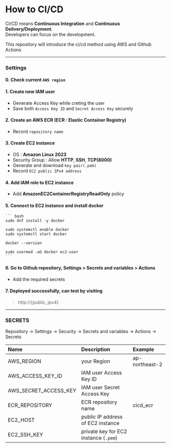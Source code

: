 # How to CI/CD

CI/CD means **Continuous Integration** and **Continuous Delivery/Deployment**. <br>
Developers can focus on the development.

This repository will introduce the ci/cd method using AWS and Github Actions

--- 

### Settings

#### 0. Check current `AWS region` 

#### 1. Create new **IAM user** 
- Generate Access Key while creting the user 
- Save both `Access Key ID` and `Secret Access Key` securely

#### 2. Create an **AWS ECR** (ECR : Elastic Container Registry)
- Record `repository name`

#### 3. Create **EC2 instance**
- OS : **Amazon Linux 2023**
- Security Group : Allow **HTTP**, **SSH**, **TCP(8000)**
- Generate and download `key pair(.pem)`
- Record `EC2 public IPv4 address`

#### 4. Add **IAM role** to EC2 instance
- Add **AmazonEC2ContainerRegistryReadOnly** policy


#### 5. Connect to EC2 instance and install docker
    ``` bash
    sudo dnf install -y docker

    sudo systemctl enable docker
    sudo systemctl start docker

    docker --version

    sudo usermod -aG docker ec2-user
    ```

#### 6. Go to Github repository, **Settings > Secrets and variables > Actions**
- Add the required secrets

#### 7. Deployed successfully, can test by visiting
> http://{public_ipv4}

---
### SECRETS 
Repository -> Settings -> Security -> Secrets and variables -> Actions -> Secrets

| Name | Description | Example |
|:--|:--|:--|
| AWS_REGION            | your Region                           | ap-northeast-2 |
| AWS_ACCESS_KEY_ID     | IAM user Access Key ID                |   |
| AWS_SECRET_ACCESS_KEY | IAM user Secret Access Key            |   |
| ECR_REPOSITORY        | ECR repository name                   | cicd_ecr  |
| EC2_HOST              | public IP address of EC2 instance     |   |
| EC2_SSH_KEY           | private key for EC2 instance (`.pem`)  |   |
